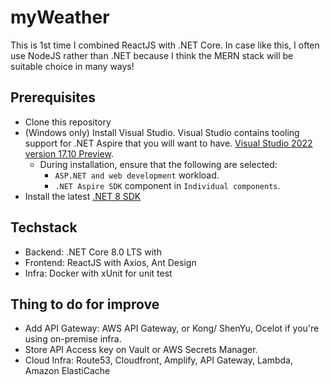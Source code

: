 # myWeather

This is 1st time I combined ReactJS with .NET Core. In case like this, I often use NodeJS rather than .NET because I think the MERN stack will be suitable choice in many ways!

## Prerequisites
- Clone this repository
- (Windows only) Install Visual Studio. Visual Studio contains tooling support for .NET Aspire that you will want to have. [Visual Studio 2022 version 17.10 Preview](https://visualstudio.microsoft.com/vs/preview/).
  - During installation, ensure that the following are selected:
    - `ASP.NET and web development` workload.
    - `.NET Aspire SDK` component in `Individual components`.
- Install the latest [.NET 8 SDK](https://github.com/dotnet/installer#installers-and-binaries)


## Techstack
- Backend: .NET Core 8.0 LTS with
- Frontend: ReactJS with Axios, Ant Design
- Infra: Docker with xUnit for unit test



## Thing to do for improve
- Add API Gateway: AWS API Gateway, or Kong/ ShenYu, Ocelot if you're using on-premise infra.
- Store API Access key on Vault or AWS Secrets Manager.
- Cloud Infra: Route53, Cloudfront, Amplify, API Gateway, Lambda, Amazon ElastiCache